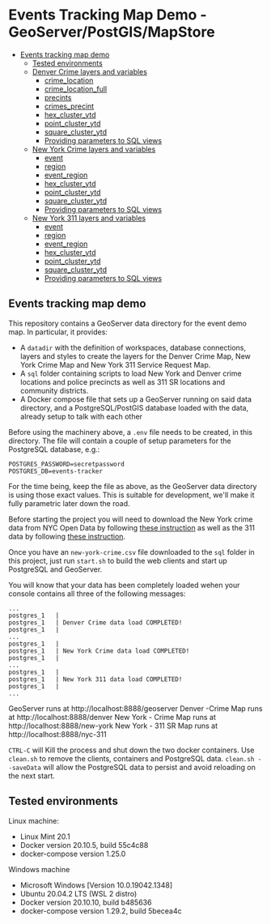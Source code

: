 # Events Tracking Map Demo - GeoServer/PostGIS/MapStore 

- [Events tracking map demo](#events-tracking-map-demo)
  - [Tested environments](#tested-environments)
  - [Denver Crime layers and variables](./denver-crime.md#denver-layers-and-variables)
    - [crime_location](./denver-crime.md#crime_location)
    - [crime_location_full](./denver-crime.md#crime_location_full)
    - [precints](./denver-crime.md#precints)
    - [crimes_precint](./denver-crime.md#crimes_precint)
    - [hex_cluster_ytd](./denver-crime.md#hex_cluster_ytd)
    - [point_cluster_ytd](./denver-crime.md#point_cluster_ytd)
    - [square_cluster_ytd](./denver-crime.md#square_cluster_ytd)
    - [Providing parameters to SQL views](./denver-crime.md##providing-parameters-to-sql-views)  
  - [New York Crime layers and variables](./new-york-crime.md#new-york-layers-and-variables)
    - [event](./new-york-crime.md#event)
    - [region](./new-york-crime.md#region)
    - [event_region](./new-york-crime.md#event_region)
    - [hex_cluster_ytd](./new-york-crime.md#hex_cluster_ytd)
    - [point_cluster_ytd](./new-york-crime.md#point_cluster_ytd)
    - [square_cluster_ytd](./new-york-crime.md#square_cluster_ytd)
    - [Providing parameters to SQL views](./new-york-crime.md##providing-parameters-to-sql-views)
  - [New York 311 layers and variables](./new-york-311.md#new-york-layers-and-variables)
    - [event](./new-york-311.md#event)
    - [region](./new-york-311.md#region)
    - [event_region](./new-york-311.md#event_region)
    - [hex_cluster_ytd](./new-york-311.md#hex_cluster_ytd)
    - [point_cluster_ytd](./new-york-311.md#point_cluster_ytd)
    - [square_cluster_ytd](./new-york-311.md#square_cluster_ytd)
    - [Providing parameters to SQL views](./new-york-311.md##providing-parameters-to-sql-views)

## Events tracking map demo

This repository contains a GeoServer data directory for the event demo map. In particular, it provides:
- A ``datadir`` with the definition of workspaces, database connections, layers and styles to create the layers for the Denver Crime Map, New York Crime Map and New York 311 Service Request Map.
- A `sql` folder containing scripts to load New York and Denver crime locations and police precincts as well as 311 SR locations and community districts.
- A Docker compose file that sets up a GeoServer running on said data directory, and a PostgreSQL/PostGIS database loaded with the data, already setup to talk with each other

Before using the machinery above, a ``.env`` file needs to be created, in this directory. The file will contain a couple of 
setup parameters for the PostgreSQL database, e.g.:

```
POSTGRES_PASSWORD=secretpassword
POSTGRES_DB=events-tracker
```

For the time being, keep the file as above, as the GeoServer data directory is using those exact values. This is suitable for development, we'll make it fully parametric later down the road.

Before starting the project you will need to download the New York crime data from NYC Open Data by following [these instruction](./nyc-open-data-crime.md) as well as the 311 data by following [these instruction](./nyc-open-data-311.md).

Once you have an ``new-york-crime.csv`` file downloaded to the ``sql`` folder in this project, just run ``start.sh`` to build the web clients and start up PostgreSQL and GeoServer.

You will know that your data has been completely loaded wehen your console contains all three of the following messages:

  ```
  ...
  postgres_1   |
  postgres_1   | Denver Crime data load COMPLETED!
  postgres_1   |
  ...
  postgres_1   |
  postgres_1   | New York Crime data load COMPLETED!
  postgres_1   |
  ...
  postgres_1   |
  postgres_1   | New York 311 data load COMPLETED!
  postgres_1   |
  ...
  ```
GeoServer runs at http://localhost:8888/geoserver
Denver -Crime Map runs at http://localhost:8888/denver
New York - Crime Map runs at http://localhost:8888/new-york
New York - 311 SR Map runs at http://localhost:8888/nyc-311

 `CTRL-C` will Kill the process and shut down the two docker containers. Use ``clean.sh`` to remove the clients, containers and PostgreSQL data.  ``clean.sh --saveData`` will allow the PostgreSQL data to persist and avoid reloading on the next start.

## Tested environments

Linux machine: 
- Linux Mint 20.1
- Docker version 20.10.5, build 55c4c88
- docker-compose version 1.25.0

Windows machine
- Microsoft Windows [Version 10.0.19042.1348]
- Ubuntu 20.04.2 LTS (WSL 2 distro)
- Docker version 20.10.10, build b485636
- docker-compose version 1.29.2, build 5becea4c
